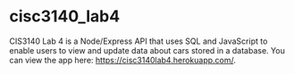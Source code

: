 # cisc3140_lab4
CIS3140 Lab 4 is a Node/Express API that uses SQL and JavaScript to enable users to view and update data about cars stored in a database. You can view the app here: https://cisc3140lab4.herokuapp.com/.
